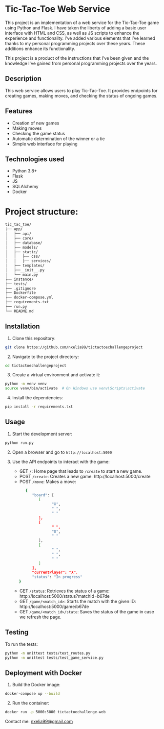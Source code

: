 # Tic-Tac-Toe Web Service

This project is an implementation of a web service for the Tic-Tac-Toe game using Python and Flask. I have taken the liberty of adding a basic user interface with HTML and CSS, as well as JS scripts to enhance the experience and functionality. 
I've added various elements that I’ve learned thanks to my personal programming projects over these years. These additions enhance its functionality.

This project is a product of the instructions that I've been given and the knowledge I've gained from personal programming projects over the years. 

## Description

This web service allows users to play Tic-Tac-Toe. It provides endpoints for creating games, making moves, and checking the status of ongoing games.

## Features

- Creation of new games
- Making moves
- Checking the game status
- Automatic determination of the winner or a tie
- Simple web interface for playing

## Technologies used

- Python 3.8+
- Flask
- JS
- SQLAlchemy
- Docker

# Project structure:

```bash
tic_tac_toe/
├── app/
│   ├── api/
│   ├── core/
│   ├── database/
│   ├── models/
│   ├── static/
│   │   ├── css/
│   │   ├── services/
│   ├── templates/
│   ├──__init__.py
│   └── main.py
├── instance/
├── tests/
├── .gitignore
├── Dockerfile
├── docker-compose.yml
├── requirements.txt
├── run.py
└── README.md

````


## Installation

1. Clone this repository:

```bash
git clone https://github.com/nxelia99/tictactoechallengeproject
```

2. Navigate to the project directory:

```bash
cd tictactoechallengeproject
```

3. Create a virtual environment and activate it:

```bash
python -m venv venv
source venv/bin/activate  # On Windows use venv\Scripts\activate
```

4. Install the dependencies:

```bash
pip install -r requirements.txt
```

## Usage

1. Start the development server:

```bash
python run.py
```

2. Open a browser and go to `http://localhost:5000`

3. Use the API endpoints to interact with the game:
   - GET `/`: Home page that leads to `/create` to start a new game.
   - POST `/create`: Creates a new game:
      http://localhost:5000/create
   - POST `/move`: Makes a move: 
   ```bash
         {
            "board": [
               [
                     "X",
                     " ",
                     " "
               ],
               [
                     " ",
                     "O",
                     " "
               ],
               [
                     " ",
                     " ",
                     " "
               ]
            ],
            "currentPlayer": "X",
            "status": "In progress"
      }
      ````
   - GET `/status`: Retrieves the status of a game: 
      http://localhost:5000/status?matchId=b67de
   - GET `/game/<match_id>`: Starts the match with the given ID:
      http://localhost:5000/game/b67de
   - GET `/game/<match_id>/state`:  Saves the status of the game  in case we refresh the page.  
      

## Testing

To run the tests:

```bash
python -m unittest tests/test_routes.py
python -m unittest tests/test_game_service.py
```

## Deployment with Docker

1. Build the Docker image:

``` bash
docker-compose up --build
```

2. Run the container:

```bash
docker run -p 5000:5000 tictactoechallenge-web
```


Contact me: nxelia99@gmail.com
